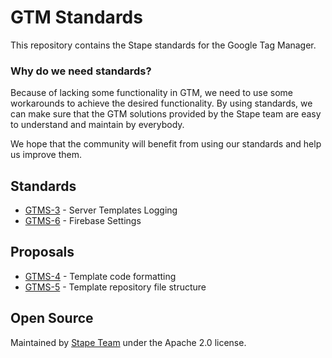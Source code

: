 # GTM Standards

This repository contains the Stape standards for the Google Tag Manager.

### Why do we need standards?

Because of lacking some functionality in GTM, we need to use some workarounds to achieve the desired functionality.
By using standards, we can make sure that the GTM solutions provided by the Stape team are easy to understand and maintain by everybody.

We hope that the community will benefit from using our standards and help us improve them. 

## Standards

- [GTMS-3](standards/GTMS-3.md) - Server Templates Logging
- [GTMS-6](standards/GTMS-6.md) - Firebase Settings

## Proposals

- [GTMS-4](proposals/GTMS-4.md) - Template code formatting
- [GTMS-5](proposals/GTMS-5.md) - Template repository file structure

## Open Source

Maintained by [Stape Team](https://stape.io/) under the Apache 2.0 license.
